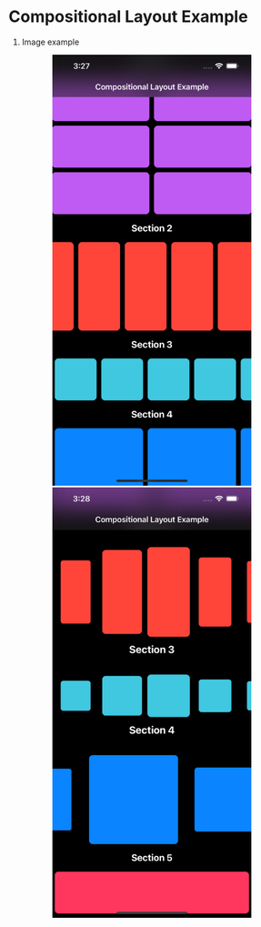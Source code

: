 # Compositional Layout Example

1. Image example </br>
<!--![](composition1.png)</br>-->
<!--![](composition2.png)</br>-->
<p align="center">
  <img src="composition1.png" width="350" title="hover text">
  <img src="composition2.png" width="350" alt="accessibility text">
</p>
